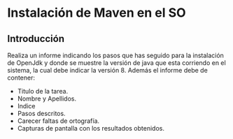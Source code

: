 # Instalación de Maven en el SO


## Introducción


Realiza un informe indicando los pasos que has seguido para la instalación de OpenJdk y donde se muestre la versión de java que esta corriendo en el sistema, la cual debe indicar la versión 8.
Además el informe debe de contener:
 - Titulo de la tarea.
 - Nombre y Apellidos.
 - Indice
 - Pasos descritos.
 - Carecer faltas de ortografía.
 - Capturas de pantalla con los resultados obtenidos.

